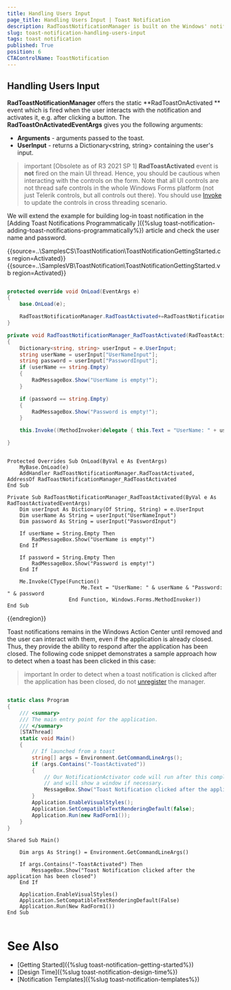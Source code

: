 ```yaml
---
title: Handling Users Input
page_title: Handling Users Input | Toast Notification
description: RadToastNotificationManager is built on the Windows' notification system, making it easier for our customers to create and manage notifications.  
slug: toast-notification-handling-users-input
tags: toast notification
published: True
position: 6 
CTAControlName: ToastNotification
---
```


## Handling Users Input

**RadToastNotificationManager** offers the static **RadToastOnActivated ** event which is fired when the user interacts with the notification and activates it, e.g. after clicking a button. The **RadToastOnActivatedEventArgs** gives you the following arguments:

* **Arguments** - arguments passed to the toast. 
* **UserInput** - returns a Dictionary<string, string> containing the user's input. 

>important [Obsolete as of R3 2021 SP 1] **RadToastActivated** event is **not** fired on the main UI thread. Hence, you should be cautious when interacting with the controls on the form. Note that all UI controls are not thread safe controls in the whole Windows Forms platform (not just Telerik controls, but all controls out there). You should use [Invoke](https://docs.microsoft.com/en-us/dotnet/api/system.windows.forms.control.invoke?redirectedfrom=MSDN&view=net-5.0#System_Windows_Forms_Control_Invoke_System_Delegate_) to update the controls in cross threading scenario.
 
We will extend the example for building log-in toast notification in the [Adding Toast Notifications Programmatically  ]({%slug toast-notification-adding-toast-notifications-programmatically%}) article and check the user name and password.

{{source=..\SamplesCS\ToastNotification\ToastNotificationGettingStarted.cs region=Activated}} 
{{source=..\SamplesVB\ToastNotification\ToastNotificationGettingStarted.vb region=Activated}}

````C#

protected override void OnLoad(EventArgs e)
{
    base.OnLoad(e);

    RadToastNotificationManager.RadToastActivated+=RadToastNotificationManager_RadToastActivated;
}

private void RadToastNotificationManager_RadToastActivated(RadToastActivatedEventArgs e)
{
    Dictionary<string, string> userInput = e.UserInput;
    string userName = userInput["UserNameInput"];
    string password = userInput["PasswordInput"];
    if (userName == string.Empty)
    {
        RadMessageBox.Show("UserName is empty!");
    }

    if (password == string.Empty)
    {
        RadMessageBox.Show("Password is empty!");
    }

    this.Invoke((MethodInvoker)delegate { this.Text = "UserName: " + userName + "Password: " + password; });

}

````
````VB.NET

Protected Overrides Sub OnLoad(ByVal e As EventArgs)
    MyBase.OnLoad(e)
    AddHandler RadToastNotificationManager.RadToastActivated, AddressOf RadToastNotificationManager_RadToastActivated
End Sub

Private Sub RadToastNotificationManager_RadToastActivated(ByVal e As RadToastActivatedEventArgs)
    Dim userInput As Dictionary(Of String, String) = e.UserInput
    Dim userName As String = userInput("UserNameInput")
    Dim password As String = userInput("PasswordInput")

    If userName = String.Empty Then
        RadMessageBox.Show("UserName is empty!")
    End If

    If password = String.Empty Then
        RadMessageBox.Show("Password is empty!")
    End If

    Me.Invoke(CType(Function()
                        Me.Text = "UserName: " & userName & "Password: " & password
                    End Function, Windows.Forms.MethodInvoker))
End Sub

````

{{endregion}}

Toast notifications remains in the Windows Action Center until removed and the user can interact with them, even if the application is already closed. Thus, they provide the ability to respond after the application has been closed. The following code snippet demonstrates a sample approach how to detect when a toast has been clicked in this case:

>important In order to detect when a toast notification is clicked after the application has been closed, do not [unregister](https://docs.telerik.com/devtools/winforms/controls/toast-notification/register#unregister) the manager.

````C#

static class Program
{
    /// <summary>
    /// The main entry point for the application.
    /// </summary>
    [STAThread]
    static void Main()
    {
        // If launched from a toast
        string[] args = Environment.GetCommandLineArgs();
        if (args.Contains("-ToastActivated"))
        { 
            // Our NotificationActivator code will run after this completes,
            // and will show a window if necessary.
            MessageBox.Show("Toast Notification clicked after the application has been closed");
        }
        Application.EnableVisualStyles();
        Application.SetCompatibleTextRenderingDefault(false);
        Application.Run(new RadForm1());
    }
}

````
````VB.NET
Shared Sub Main()

    Dim args As String() = Environment.GetCommandLineArgs()

    If args.Contains("-ToastActivated") Then
        MessageBox.Show("Toast Notification clicked after the application has been closed")
    End If

    Application.EnableVisualStyles()
    Application.SetCompatibleTextRenderingDefault(False)
    Application.Run(New RadForm1())
End Sub


````

# See Also

* [Getting Started]({%slug toast-notification-getting-started%})
* [Design Time]({%slug toast-notification-design-time%})
* [Notification Templates]({%slug toast-notification-templates%}) 
 
        
